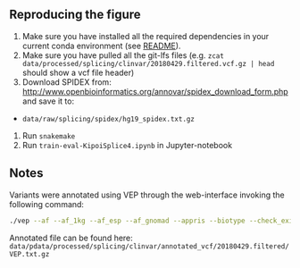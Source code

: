 ## Reproducing the figure

1. Make sure you have installed all the required dependencies in your current conda environment (see [README](../../README.md)).
1. Make sure you have pulled all the git-lfs files (e.g. `zcat data/processed/splicing/clinvar/20180429.filtered.vcf.gz | head ` should show a vcf file header)
1. Download SPIDEX from: http://www.openbioinformatics.org/annovar/spidex_download_form.php and save it to:
  - `data/raw/splicing/spidex/hg19_spidex.txt.gz`
1. Run `snakemake`
1. Run `train-eval-KipoiSplice4.ipynb` in Jupyter-notebook


## Notes

Variants were annotated using VEP through the web-interface invoking the following command:

```bash
./vep --af --af_1kg --af_esp --af_gnomad --appris --biotype --check_existing --distance 5000 --plugin LoFtool,[path_to]/ensweb-data[path_to]/LoFtool_scores.txt --plugin MaxEntScan,[path_to]/ensweb-data[path_to]/maxentscan --plugin dbscSNV,[path_to]/ensweb-data[path_to]/dbscSNV1.1_GRCh37.txt.gz --plugin dbNSFP,[path_to]/ensweb-data[path_to]/dbNSFP2.9.2.txt.gz,fold-degenerate,Ancestral_allele,LRT_score,LRT_converted_rankscore,LRT_pred,MutationTaster_score,MutationTaster_converted_rankscore,MutationTaster_pred,MutationAssessor_score,MutationAssessor_rankscore,MutationAssessor_pred,FATHMM_score,FATHMM_rankscore,FATHMM_pred,MetaSVM_score,MetaSVM_rankscore,MetaSVM_pred,MetaLR_score,MetaLR_rankscore,MetaLR_pred,Reliability_index,VEST3_score,VEST3_rankscore,PROVEAN_score,PROVEAN_converted_rankscore,PROVEAN_pred,M-CAP_score,M-CAP_rankscore,M-CAP_pred,Eigen_coding_or_noncoding,Eigen-raw,Eigen-phred,Eigen-PC-raw,Eigen-PC-phred,Eigen-PC-raw_rankscore,CADD_raw,CADD_raw_rankscore,CADD_phred,GERP++_NR,GERP++_RS,GERP++_RS_rankscore,phyloP46way_primate,phyloP46way_primate_rankscore,phyloP46way_placental,phyloP46way_placental_rankscore,phyloP100way_vertebrate,phyloP100way_vertebrate_rankscore,phastCons46way_primate,phastCons46way_primate_rankscore,phastCons46way_placental,phastCons46way_placental_rankscore,phastCons100way_vertebrate,phastCons100way_vertebrate_rankscore,SiPhy_29way_pi,SiPhy_29way_logOdds,SiPhy_29way_logOdds_rankscore,LRT_Omega,UniSNP_ids,1000Gp1_AC,1000Gp1_AF,1000Gp1_AFR_AC,1000Gp1_AFR_AF,1000Gp1_EUR_AC,1000Gp1_EUR_AF,1000Gp1_AMR_AC,1000Gp1_AMR_AF,1000Gp1_ASN_AC,1000Gp1_ASN_AF,ESP6500_AA_AF,ESP6500_EA_AF,ARIC5606_AA_AC,ARIC5606_AA_AF,ARIC5606_EA_AC,ARIC5606_EA_AF,ExAC_AC,ExAC_AF,ExAC_Adj_AC,ExAC_Adj_AF,ExAC_AFR_AC,ExAC_AFR_AF,ExAC_AMR_AC,ExAC_AMR_AF,ExAC_EAS_AC,ExAC_EAS_AF,ExAC_FIN_AC,ExAC_FIN_AF,ExAC_NFE_AC,ExAC_NFE_AF,ExAC_SAS_AC,ExAC_SAS_AF,clinvar_rs,clinvar_clnsig,clinvar_trait,clinvar_golden_stars,COSMIC_ID,COSMIC_CNT --plugin CADD,[path_to]/ensweb-data[path_to]/CADD.tsv.gz,[path_to]/ensweb-data[path_to]/CADD_InDels.tsv.gz --polyphen b --pubmed --regulatory --sift b --species homo_sapiens --symbol --tsl --cache --input_file [input_data]
```

Annotated file can be found here: `data/pdata/processed/splicing/clinvar/annotated_vcf/20180429.filtered/VEP.txt.gz`
